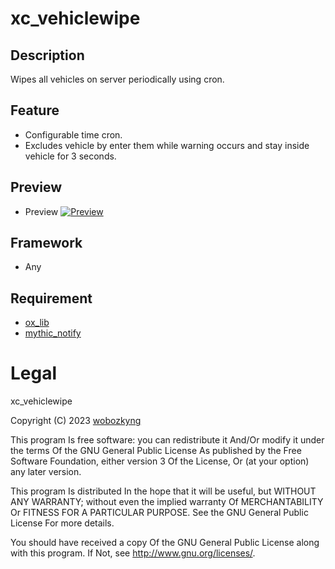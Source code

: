 # xc_vehiclewipe

## Description
Wipes all vehicles on server periodically using cron.

## Feature
- Configurable time cron.
- Excludes vehicle by enter them while warning occurs and stay inside vehicle for 3 seconds.

## Preview
- Preview
[![Preview](https://i.imgur.com/fBWVC84.png)](https://streamable.com/kzrx7a)

## Framework
- Any

## Requirement
- [ox_lib](https://github.com/overextended/ox_lib)
- [mythic_notify](https://github.com/wobozkyng/mythic_notify)

# Legal

xc_vehiclewipe

Copyright (C) 2023 [wobozkyng](https://github.com/wobozkyng)

This program Is free software: you can redistribute it And/Or modify it under the terms Of the GNU General Public License As published by the Free Software Foundation, either version 3 Of the License, Or (at your option) any later version.

This program Is distributed In the hope that it will be useful, but WITHOUT ANY WARRANTY; without even the implied warranty Of MERCHANTABILITY Or FITNESS FOR A PARTICULAR PURPOSE. See the GNU General Public License For more details.

You should have received a copy Of the GNU General Public License along with this program. If Not, see http://www.gnu.org/licenses/.